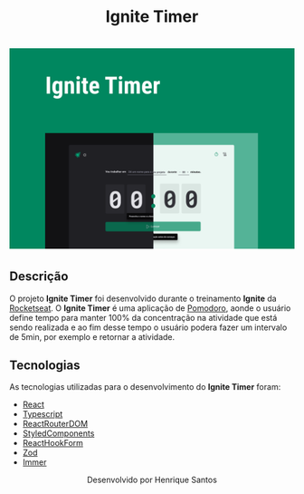 <h1 align="center">
    Ignite Timer
</h1>

<h1>
    <img src="public/assets/hero.png" alt="Imagem do projeto">
</h1>

## Descrição

O projeto **Ignite Timer** foi desenvolvido durante o treinamento **Ignite** da [Rocketseat](https://www.rocketseat.com.br/).
O **Ignite Timer** é uma aplicação de [Pomodoro](https://tecnoblog.net/responde/o-que-e-a-tecnica-pomodoro-timer-25-minutos/), aonde o usuário define tempo para manter 100% da concentração na atividade que está sendo realizada e ao fim desse tempo o usuário podera fazer um intervalo de 5min, por exemplo e retornar a atividade.

## Tecnologias

As tecnologias utilizadas para o desenvolvimento do **Ignite Timer** foram:

- [React](https://pt-br.reactjs.org/)
- [Typescript](https://www.typescriptlang.org/)
- [ReactRouterDOM](https://reactrouter.com/en/main)
- [StyledComponents](https://styled-components.com/)
- [ReactHookForm](https://react-hook-form.com/)
- [Zod](https://github.com/colinhacks/zod)
- [Immer](https://github.com/immerjs/immer)

<p align='center'> Desenvolvido por Henrique Santos </p>